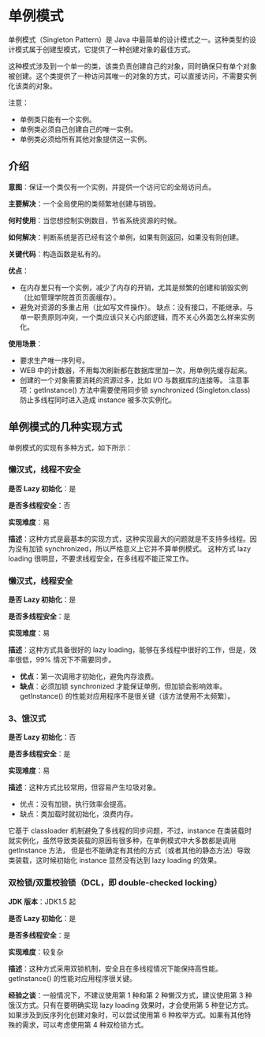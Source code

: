# 单例模式 #
单例模式（Singleton Pattern）是 Java 中最简单的设计模式之一。这种类型的设计模式属于创建型模式，它提供了一种创建对象的最佳方式。

这种模式涉及到一个单一的类，该类负责创建自己的对象，同时确保只有单个对象被创建。这个类提供了一种访问其唯一的对象的方式，可以直接访问，不需要实例化该类的对象。

注意：

- 单例类只能有一个实例。
- 单例类必须自己创建自己的唯一实例。
- 单例类必须给所有其他对象提供这一实例。

## 介绍 ##
**意图**：保证一个类仅有一个实例，并提供一个访问它的全局访问点。

**主要解决**：一个全局使用的类频繁地创建与销毁。

**何时使用**：当您想控制实例数目，节省系统资源的时候。

**如何解决**：判断系统是否已经有这个单例，如果有则返回，如果没有则创建。

**关键代码**：构造函数是私有的。

**优点**：

- 在内存里只有一个实例，减少了内存的开销，尤其是频繁的创建和销毁实例（比如管理学院首页页面缓存）。
- 避免对资源的多重占用（比如写文件操作）。
缺点：没有接口，不能继承，与单一职责原则冲突，一个类应该只关心内部逻辑，而不关心外面怎么样来实例化。

**使用场景**：

- 要求生产唯一序列号。
- WEB 中的计数器，不用每次刷新都在数据库里加一次，用单例先缓存起来。
- 创建的一个对象需要消耗的资源过多，比如 I/O 与数据库的连接等。
注意事项：getInstance() 方法中需要使用同步锁 synchronized (Singleton.class) 防止多线程同时进入造成 instance 被多次实例化。
## 单例模式的几种实现方式 ##
单例模式的实现有多种方式，如下所示：

### 懒汉式，线程不安全 ###
**是否 Lazy 初始化**：是

**是否多线程安全**：否

**实现难度**：易

**描述**：这种方式是最基本的实现方式，这种实现最大的问题就是不支持多线程。因为没有加锁 synchronized，所以严格意义上它并不算单例模式。
这种方式 lazy loading 很明显，不要求线程安全，在多线程不能正常工作。
### 懒汉式，线程安全 ###
**是否 Lazy 初始化**：是

**是否多线程安全**：是

**实现难度**：易

**描述**：这种方式具备很好的 lazy loading，能够在多线程中很好的工作，但是，效率很低，99% 情况下不需要同步。

- **优点**：第一次调用才初始化，避免内存浪费。
- **缺点**：必须加锁 synchronized 才能保证单例，但加锁会影响效率。
getInstance() 的性能对应用程序不是很关键（该方法使用不太频繁）。
### 3、饿汉式 ###
**是否 Lazy 初始化**：否

**是否多线程安全**：是

**实现难度**：易

**描述**：这种方式比较常用，但容易产生垃圾对象。

- 优点：没有加锁，执行效率会提高。
- 缺点：类加载时就初始化，浪费内存。

它基于 classloader 机制避免了多线程的同步问题，不过，instance 在类装载时就实例化，虽然导致类装载的原因有很多种，在单例模式中大多数都是调用 getInstance 方法， 但是也不能确定有其他的方式（或者其他的静态方法）导致类装载，这时候初始化 instance 显然没有达到 lazy loading 的效果。
### 双检锁/双重校验锁（DCL，即 double-checked locking） ###
**JDK 版本**：JDK1.5 起

**是否 Lazy 初始化**：是

**是否多线程安全**：是

**实现难度**：较复杂

**描述**：这种方式采用双锁机制，安全且在多线程情况下能保持高性能。
getInstance() 的性能对应用程序很关键。

**经验之谈**：一般情况下，不建议使用第 1 种和第 2 种懒汉方式，建议使用第 3 种饿汉方式。只有在要明确实现 lazy loading 效果时，才会使用第 5 种登记方式。如果涉及到反序列化创建对象时，可以尝试使用第 6 种枚举方式。如果有其他特殊的需求，可以考虑使用第 4 种双检锁方式。